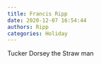 ```yaml
---
title: Francis Ripp
date: 2020-12-07 16:54:44
authors: Ripp
categories: Holiday
---
```


 Tucker Dorsey the Straw man